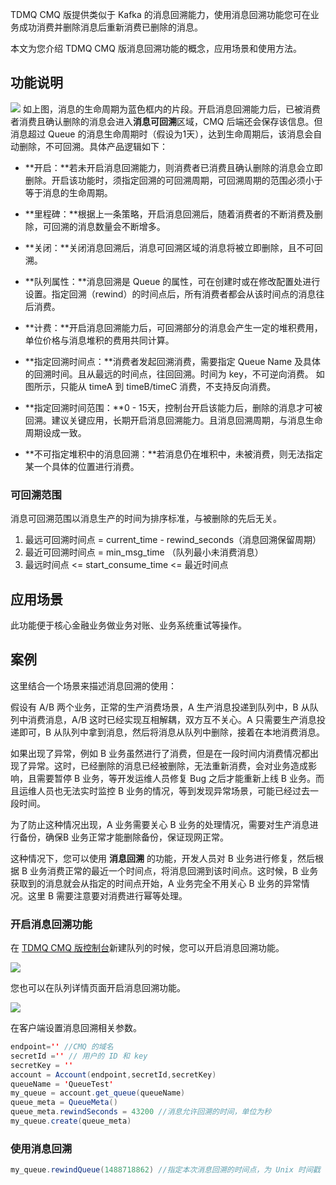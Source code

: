  TDMQ CMQ 版提供类似于 Kafka 的消息回溯能力，使用消息回溯功能您可在业务成功消费并删除消息后重新消费已删除的消息。

本文为您介绍 TDMQ CMQ 版消息回溯功能的概念，应用场景和使用方法。

## 功能说明

![](//mc.qcloudimg.com/static/img/5c1699ab442ad36b7e34a091bbcf089d/image.jpg)
如上图，消息的生命周期为蓝色框内的片段。开启消息回溯能力后，已被消费者消费且确认删除的消息会进入**消息可回溯**区域，CMQ 后端还会保存该信息。但消息超过 Queue 的消息生命周期时（假设为1天），达到生命周期后，该消息会自动删除，不可回溯。具体产品逻辑如下：

- **开启：**若未开启消息回溯能力，则消费者已消费且确认删除的消息会立即删除。开启该功能时，须指定回溯的可回溯周期，可回溯周期的范围必须小于等于消息的生命周期。

- **里程碑：**根据上一条策略，开启消息回溯后，随着消费者的不断消费及删除，可回溯的消息数量会不断增多。

- **关闭：**关闭消息回溯后，消息可回溯区域的消息将被立即删除，且不可回溯。

- **队列属性：**消息回溯是 Queue 的属性，可在创建时或在修改配置处进行设置。指定回溯（rewind）的时间点后，所有消费者都会从该时间点的消息往后消费。

- **计费：**开启消息回溯能力后，可回溯部分的消息会产生一定的堆积费用，单位价格与消息堆积的费用共同计算。

- **指定回溯时间点：**消费者发起回溯消费，需要指定 Queue Name 及具体的回溯时间。且从最远的时间点，往回回溯。时间为 key，不可逆向消费。 如图所示，只能从 timeA 到 timeB/timeC 消费，不支持反向消费。

- **指定回溯时间范围：**0 - 15天，控制台开启该能力后，删除的消息才可被回溯。建议关键应用，长期开启消息回溯能力。且消息回溯周期，与消息生命周期设成一致。

- **不可指定堆积中的消息回溯：**若消息仍在堆积中，未被消费，则无法指定某一个具体的位置进行消费。

### 可回溯范围

消息可回溯范围以消息生产的时间为排序标准，与被删除的先后无关。

1. 最远可回溯时间点 = current_time - rewind_seconds（消息回溯保留周期）
2. 最近可回溯时间点 = min_msg_time （队列最小未消费消息）
3. 最远时间点 <= start_consume_time <= 最近时间点

## 应用场景

此功能便于核心金融业务做业务对账、业务系统重试等操作。

## 案例

这里结合一个场景来描述消息回溯的使用：

假设有 A/B 两个业务，正常的生产消费场景，A 生产消息投递到队列中，B 从队列中消费消息，A/B 这时已经实现互相解耦，双方互不关心。A 只需要生产消息投递即可，B 从队列中拿到消息，然后将消息从队列中删除，接着在本地消费消息。

如果出现了异常，例如 B 业务虽然进行了消费，但是在一段时间内消费情况都出现了异常。这时，已经删除的消息已经被删除，无法重新消费，会对业务造成影响，且需要暂停 B 业务，等开发运维人员修复 Bug 之后才能重新上线 B 业务。而且运维人员也无法实时监控 B 业务的情况，等到发现异常场景，可能已经过去一段时间。

为了防止这种情况出现，A 业务需要关心 B 业务的处理情况，需要对生产消息进行备份，确保B 业务正常才能删除备份，保证现网正常。

这种情况下，您可以使用 **消息回溯** 的功能，开发人员对 B 业务进行修复，然后根据 B 业务消费正常的最近一个时间点，将消息回溯到该时间点。这时候，B 业务获取到的消息就会从指定的时间点开始，A 业务完全不用关心 B 业务的异常情况。这里 B 需要注意要对消费进行幂等处理。

### 开启消息回溯功能

在 [TDMQ CMQ 版控制台](https://console.cloud.tencent.com/tdmq/cmq-queue)新建队列的时候，您可以开启消息回溯功能。

![](https://main.qcloudimg.com/raw/ec85b1ce8cadb8c096acbbc3972ff887.png)



您也可以在队列详情页面开启消息回溯功能。

![](https://main.qcloudimg.com/raw/59cb3e0938e18a91f7de4cdfe01c3e6d.png)

在客户端设置消息回溯相关参数。

```java
endpoint='' //CMQ 的域名
secretId ='' // 用户的 ID 和 key
secretKey = ''
account = Account(endpoint,secretId,secretKey)
queueName = 'QueueTest'
my_queue = account.get_queue(queueName)
queue_meta = QueueMeta()
queue_meta.rewindSeconds = 43200 //消息允许回溯的时间，单位为秒
my_queue.create(queue_meta)
```

### 使用消息回溯

```java
my_queue.rewindQueue(1488718862) //指定本次消息回溯的时间点，为 Unix 时间戳
```

